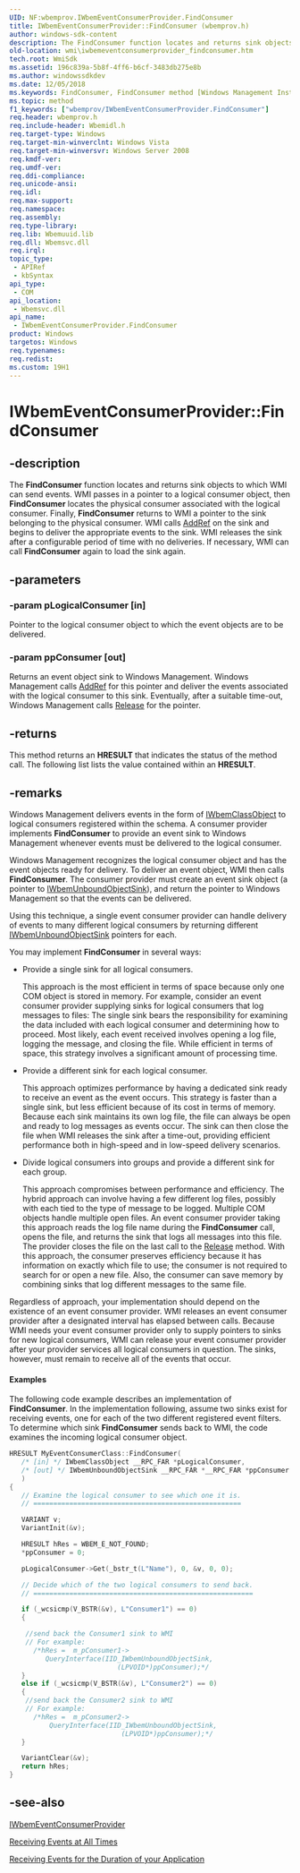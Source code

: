 ```yaml
---
UID: NF:wbemprov.IWbemEventConsumerProvider.FindConsumer
title: IWbemEventConsumerProvider::FindConsumer (wbemprov.h)
author: windows-sdk-content
description: The FindConsumer function locates and returns sink objects to which WMI can send events.
old-location: wmi\iwbemeventconsumerprovider_findconsumer.htm
tech.root: WmiSdk
ms.assetid: 196c839a-5b8f-4ff6-b6cf-3483db275e8b
ms.author: windowssdkdev
ms.date: 12/05/2018
ms.keywords: FindConsumer, FindConsumer method [Windows Management Instrumentation], FindConsumer method [Windows Management Instrumentation],IWbemEventConsumerProvider interface, IWbemEventConsumerProvider interface [Windows Management Instrumentation],FindConsumer method, IWbemEventConsumerProvider.FindConsumer, IWbemEventConsumerProvider::FindConsumer, _hmm_iwbemeventconsumerprovider_findconsumer, wbemprov/IWbemEventConsumerProvider::FindConsumer, wmi.iwbemeventconsumerprovider_findconsumer
ms.topic: method
f1_keywords: ["wbemprov/IWbemEventConsumerProvider.FindConsumer"]
req.header: wbemprov.h
req.include-header: Wbemidl.h
req.target-type: Windows
req.target-min-winverclnt: Windows Vista
req.target-min-winversvr: Windows Server 2008
req.kmdf-ver: 
req.umdf-ver: 
req.ddi-compliance: 
req.unicode-ansi: 
req.idl: 
req.max-support: 
req.namespace: 
req.assembly: 
req.type-library: 
req.lib: Wbemuuid.lib
req.dll: Wbemsvc.dll
req.irql: 
topic_type:
 - APIRef
 - kbSyntax
api_type:
 - COM
api_location:
 - Wbemsvc.dll
api_name:
 - IWbemEventConsumerProvider.FindConsumer
product: Windows
targetos: Windows
req.typenames: 
req.redist: 
ms.custom: 19H1
---
```


# IWbemEventConsumerProvider::FindConsumer


## -description


The 
<b>FindConsumer</b> function locates and returns sink objects to which WMI can send events. WMI passes in a pointer to a logical consumer object, then 
<b>FindConsumer</b> locates the physical consumer associated with the logical consumer. Finally, 
<b>FindConsumer</b> returns to WMI a pointer to the sink belonging to the physical consumer. WMI calls <a href="https://docs.microsoft.com/windows/desktop/api/unknwn/nf-unknwn-iunknown-addref">AddRef</a> on the sink and begins to deliver the appropriate events to the sink. WMI releases the sink after a configurable period of time with no deliveries. If necessary, WMI can call 
<b>FindConsumer</b> again to load the sink again.


## -parameters




### -param pLogicalConsumer [in]

Pointer to the logical consumer object to which the event objects are to be delivered.


### -param ppConsumer [out]

Returns an event object sink to Windows Management. Windows Management calls <a href="https://docs.microsoft.com/windows/desktop/api/unknwn/nf-unknwn-iunknown-addref">AddRef</a> for this pointer and deliver the events associated with the logical consumer to this sink. Eventually, after a suitable time-out, Windows Management calls <a href="https://docs.microsoft.com/windows/desktop/api/unknwn/nf-unknwn-iunknown-release">Release</a> for the pointer.


## -returns



This method returns an <b>HRESULT</b> that indicates the status of the method call. The following list lists the value contained within an <b>HRESULT</b>.




## -remarks



Windows Management delivers events in the form of 
<a href="https://docs.microsoft.com/windows/desktop/api/wbemcli/nn-wbemcli-iwbemclassobject">IWbemClassObject</a> to logical consumers registered within the schema. A consumer provider implements 
<b>FindConsumer</b> to provide an event sink to Windows Management whenever events must be delivered to the logical consumer.

Windows Management recognizes the logical consumer object and has the event objects ready for delivery. To deliver an event object, WMI then calls 
<b>FindConsumer</b>. The consumer provider must create an event sink object (a pointer to 
<a href="https://docs.microsoft.com/windows/desktop/api/wbemprov/nn-wbemprov-iwbemunboundobjectsink">IWbemUnboundObjectSink</a>), and return the pointer to Windows Management so that the events can be delivered.

Using this technique, a single event consumer provider can handle delivery of events to many different logical consumers by returning different 
<a href="https://docs.microsoft.com/windows/desktop/api/wbemprov/nn-wbemprov-iwbemunboundobjectsink">IWbemUnboundObjectSink</a> pointers for each.

You may implement 
<b>FindConsumer</b> in several ways:

<ul>
<li>
Provide a single sink for all logical consumers.

This approach is the most efficient in terms of space because only one COM object is stored in memory. For example, consider an event consumer provider supplying sinks for logical consumers that log messages to files: The single sink bears the responsibility for examining the data included with each logical consumer and determining how to proceed. Most likely, each event received involves opening a log file, logging the message, and closing the file. While efficient in terms of space, this strategy involves a significant amount of processing time.

</li>
<li>
Provide a different sink for each logical consumer.

This approach optimizes performance by having a dedicated sink ready to receive an event as the event occurs. This strategy is faster than a single sink, but less efficient because of its cost in terms of memory. Because each sink maintains its own log file, the file can always be open and ready to log messages as events occur. The sink can then close the file when WMI releases the sink after a time-out, providing efficient performance both in high-speed and in low-speed delivery scenarios.

</li>
<li>
Divide logical consumers into groups and provide a different sink for each group.

This approach compromises between performance and efficiency. The hybrid approach can involve having a few different log files, possibly with each tied to the type of message to be logged. Multiple COM objects handle multiple open files. An event consumer provider taking this approach reads the log file name during the 
<b>FindConsumer</b> call, opens the file, and returns the sink that logs all messages into this file. The provider closes the file on the last call to the <a href="https://docs.microsoft.com/windows/desktop/api/unknwn/nf-unknwn-iunknown-release">Release</a> method. With this approach, the consumer preserves efficiency because it has information on exactly which file to use; the consumer is not required to search for or open a new file. Also, the consumer can save memory by combining sinks that log different messages to the same file.

</li>
</ul>
Regardless of approach, your implementation should depend on the existence of an event consumer provider. WMI releases an event consumer provider after a designated interval has elapsed between calls. Because WMI needs your event consumer provider only to supply pointers to sinks for new logical consumers, WMI can release your event consumer provider after your provider services all logical consumers in question. The sinks, however, must remain to receive all of the events that occur.


#### Examples

The following code example describes an implementation of 
<b>FindConsumer</b>. In the implementation following, assume two sinks exist for receiving events, one for each of the two different registered event filters. To determine which sink 
<b>FindConsumer</b> sends back to WMI, the code examines the incoming logical consumer object.


```cpp
HRESULT MyEventConsumerClass::FindConsumer(
   /* [in] */ IWbemClassObject __RPC_FAR *pLogicalConsumer,
   /* [out] */ IWbemUnboundObjectSink __RPC_FAR *__RPC_FAR *ppConsumer
   )
{
   // Examine the logical consumer to see which one it is.
   // ====================================================

   VARIANT v;    
   VariantInit(&v);

   HRESULT hRes = WBEM_E_NOT_FOUND;
   *ppConsumer = 0;

   pLogicalConsumer->Get(_bstr_t(L"Name"), 0, &v, 0, 0);

   // Decide which of the two logical consumers to send back.
   // =======================================================

   if (_wcsicmp(V_BSTR(&v), L"Consumer1") == 0)
   {

    //send back the Consumer1 sink to WMI
    // For example:
      /*hRes =  m_pConsumer1->
         QueryInterface(IID_IWbemUnboundObjectSink,
                           (LPVOID*)ppConsumer);*/
   }
   else if (_wcsicmp(V_BSTR(&v), L"Consumer2") == 0)
   {
    //send back the Consumer2 sink to WMI
    // For example:
      /*hRes =  m_pConsumer2->
          QueryInterface(IID_IWbemUnboundObjectSink,
                            (LPVOID*)ppConsumer);*/
   }

   VariantClear(&v);
   return hRes;
}
```





## -see-also




<a href="https://docs.microsoft.com/windows/desktop/api/wbemprov/nn-wbemprov-iwbemeventconsumerprovider">IWbemEventConsumerProvider</a>



<a href="https://docs.microsoft.com/windows/desktop/WmiSdk/receiving-events-at-all-times">Receiving Events at All Times</a>



<a href="https://docs.microsoft.com/windows/desktop/WmiSdk/receiving-events-for-the-duration-of-your-application">Receiving Events for the Duration of your Application</a>
 

 

